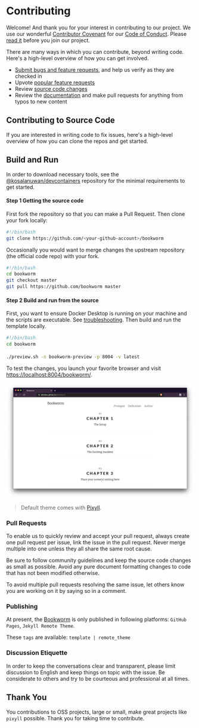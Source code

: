 # Contributing
Welcome! And thank you for your interest in contributing to our project. We use our wonderful [Contributor Covenant](http://contributor-covenant.org/) for our [Code of Conduct](). Please [read it](CODE_OF_CONDUCT.md) before you join our project.

There are many ways in which you can contribute, beyond writing code. Here's a high-level overview of how you can get involved.

- [Submit bugs and feature requests](https://github.com/alertbox/bookworm/issues), and help us verify as they are checked in
- Upvote [popular feature requests]()
- Review [source code changes](https://github.com/alertbox/bookworm/pulls)
- Review the [documentation](README.md) and make pull requests for anything from typos to new content

## Contributing to Source Code
If you are interested in writing code to fix issues, here's a high-level overview of how you can clone the repos and get started.

## Build and Run
In order to download necessary tools, see the [@kosalanuwan/devcontainers](https://github.com/kosalanuwan/devcontainers/#readme) repository for the minimal requirements to get started.

#### Step 1 Getting the source code
First fork the repository so that you can make a Pull Request. Then clone your fork locally:

```bash
#!/bin/bash
git clone https://github.com/<your-github-account>/bookworm
```

Occasionally you would want to merge changes the upstream repository (the official code repo) with your fork.

```bash
#!/bin/bash
cd bookworm
git checkout master
git pull https://github.com/bookworm master
```

#### Step 2 Build and run from the source
First, you want to ensure Docker Desktop is running on your machine and the scripts are executable. See [troubleshooting](#troubleshooting). Then build and run the template locally.

```sh
#!/bin/bash
cd bookworm

./preview.sh -n bookworm-preview -p 8004 -v latest
```

To test the changes, you launch your favorite browser and visit <https://localhost:8004/bookworm/>.

![Screenshot](screenshot.png)

> Default theme comes with [Pixyll](https://github.com/johno/pixyll).

### Pull Requests
To enable us to quickly review and accept your pull request, always create one pull request per issue, link the issue in the pull request. Never merge multiple into one unless they all share the same root cause.

Be sure to follow community guidelines and keep the source code changes as small as possible. Avoid any pure document formatting changes to code that has not been modified otherwise.

To avoid multiple pull requests resolving the same issue, let others know you are working on it by saying so in a comment.

### Publishing
At present, the [Bookworm](https://alertbox.github.io/bookworm/) is only published in following platforms: `GitHub Pages`, `Jekyll Remote Theme`.

These `tags` are available: `template | remote_theme`

### Discussion Etiquette
In order to keep the conversations clear and transparent, please limit discussion to English and keep things on topic with the issue. Be considerate to others and try to be courteous and professional at all times.

## Thank You
You contributions to OSS projects, large or small, make great projects like `pixyll` possible. Thank you for taking time to contribute.
